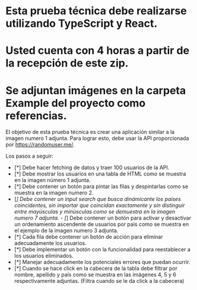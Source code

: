 # Esta prueba técnica debe realizarse utilizando TypeScript y React.
# Usted cuenta con 4 horas a partir de la recepción de este zip.
# Se adjuntan imágenes en la carpeta Example del proyecto como referencias.


El objetivo de esta prueba técnica es crear una aplicación similar a la imagen numero 1 adjunta. Para lograr esto, debe usar la API proporcionada por https://randomuser.me/.

Los pasos a seguir:

- [*] Debe hacer fetching de datos y traer 100 usuarios de la API.
- [*] Debe mostrar los usuarios en una tabla de HTML como se muestra en la imagen número 1 adjunta.
- [*] Debe contener un botón para pintar las filas y despintarlas como se muestra en la imagen numero 2.
- [*] Debe contener un input search que busca dinámicante los paises coincidentes, sin importar que coincidan exactamente y sin distinguir entre mayúsculas y minúsculas como se demuestra en la imagen numero 7 adjunta.
- [*] Debe contener un botón para activar y desactivar un ordenamiento ascendente de usuarios por país como se muestra en el ejemplo de la imagen numero 3  adjunta.
- [*] Cada fila debe contener un botón de acción para eliminar adecuadamente los usuarios.
- [*] Debe implementar un botón con la funcionalidad para reestablecer a los usuarios eliminados.
- [*] Manejar adecuadamente los potenciales errores que puedan ocurrir.
- [*] Cuando se hace click en la cabecera de la tabla debe filtrar por nombre, apellido y país como se muestra en las imágenes 4, 5 y 6 respectivamente adjuntas. (Filtra cuando se le da click a la cabecera)